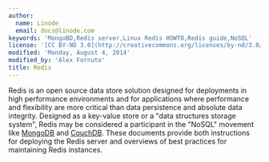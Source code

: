 ```yaml
---
author:
  name: Linode
  email: docs@linode.com
keywords: 'MongoBD,Redis server,Linux Redis HOWTO,Redis guide,NoSQL'
license: '[CC BY-ND 3.0](http://creativecommons.org/licenses/by-nd/3.0/us/)'
modified: 'Monday, August 4, 2014'
modified_by: 'Alex Fornuto'
title: Redis
---
```


Redis is an open source data store solution designed for deployments in high performance environments and for applications where performance and flexibility are more critical than data persistence and absolute data integrity. Designed as a key-value store or a "data structures storage system", Redis may be considered a participant in the "NoSQL" movement like [MongoDB](/docs/databases/mongodb/) and [CouchDB](/docs/databases/couchdb/). These documents provide both instructions for deploying the Redis server and overviews of best practices for maintaining Redis instances.
